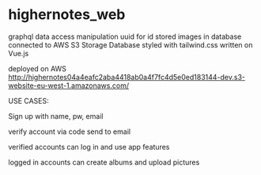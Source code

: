 # highernotes_web

graphql data access manipulation
uuid for id stored images in database
connected to AWS S3 Storage Database
styled with tailwind.css
written on Vue.js

deployed on AWS http://highernotes04a4eafc2aba4418ab0a4f7fc4d5e0ed183144-dev.s3-website-eu-west-1.amazonaws.com/


USE CASES:

Sign up with name, pw, email

verify account via code send to email

verified accounts can log in and use app features 

logged in accounts can create albums and upload pictures
